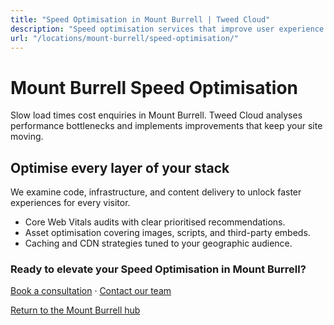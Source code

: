 ```yaml
---
title: "Speed Optimisation in Mount Burrell | Tweed Cloud"
description: "Speed optimisation services that improve user experience for Mount Burrell visitors."
url: "/locations/mount-burrell/speed-optimisation/"
---
```


# Mount Burrell Speed Optimisation

Slow load times cost enquiries in Mount Burrell. Tweed Cloud analyses performance bottlenecks and implements improvements that keep your site moving.

## Optimise every layer of your stack

We examine code, infrastructure, and content delivery to unlock faster experiences for every visitor.

- Core Web Vitals audits with clear prioritised recommendations.
- Asset optimisation covering images, scripts, and third-party embeds.
- Caching and CDN strategies tuned to your geographic audience.

### Ready to elevate your Speed Optimisation in Mount Burrell?

[Book a consultation](/consultation/) · [Contact our team](/contact/)

[Return to the Mount Burrell hub](/locations/mount-burrell/)
